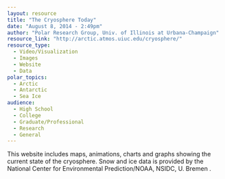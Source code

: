```yaml
---
layout: resource
title: "The Cryosphere Today"
date: "August 8, 2014 - 2:49pm"
author: "Polar Research Group, Univ. of Illinois at Urbana-Champaign"
resource_link: "http://arctic.atmos.uiuc.edu/cryosphere/"
resource_type:
  - Video/Visualization
  - Images
  - Website
  - Data
polar_topics:
  - Arctic
  - Antarctic
  - Sea Ice
audience:
  - High School
  - College
  - Graduate/Professional
  - Research
  - General
---
```


This website includes maps, animations, charts and graphs showing the current state of the cryosphere.  Snow and ice data is provided by the National Center for Environmental Prediction/NOAA, NSIDC, U. Bremen .